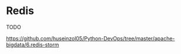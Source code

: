 # Redis

TODO

https://github.com/huseinzol05/Python-DevOps/tree/master/apache-bigdata/6.redis-storm

